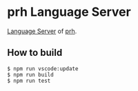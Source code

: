 # prh Language Server

[Language Server](http://langserver.org/) of [prh](https://github.com/prh/prh).

## How to build

```
$ npm run vscode:update
$ npm run build
$ npm run test
```
